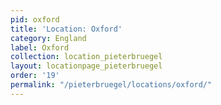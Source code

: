 ```yaml
---
pid: oxford
title: 'Location: Oxford'
category: England
label: Oxford
collection: location_pieterbruegel
layout: locationpage_pieterbruegel
order: '19'
permalink: "/pieterbruegel/locations/oxford/"
---
```

